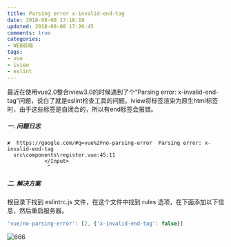 ```yaml
---
title: Parsing error x-invalid-end-tag
date: 2018-08-08 17:18:19
updated: 2018-08-08 17:26:45
comments: true
categories:
- WEB前端
tags:
- vue
- iview
- eslint
---
```


最近在使用vue2.0整合iview3.0的时候遇到了个“Parsing error: x-invalid-end-tag”问题，说白了就是eslint检查工具的问题。iview将标签渲染为原生html标签时，由于这些标签是自闭合的，所以有end标签会报错。 

##### 一. 问题日志

```node
✘  https://google.com/#q=vue%2Fno-parsing-error  Parsing error: x-invalid-end-tag
  src\components\register.vue:45:11
            </Input>
             ^
```

##### 二. 解决方案

根目录下找到 eslintrc.js 文件，在这个文件中找到 rules 选项，在下面添加以下信息，然后重启服务器。

```typescript
'vue/no-parsing-error': [2, {'x-invalid-end-tag': false}]
```

![666](/blog/iview回标签报错/666.png)
